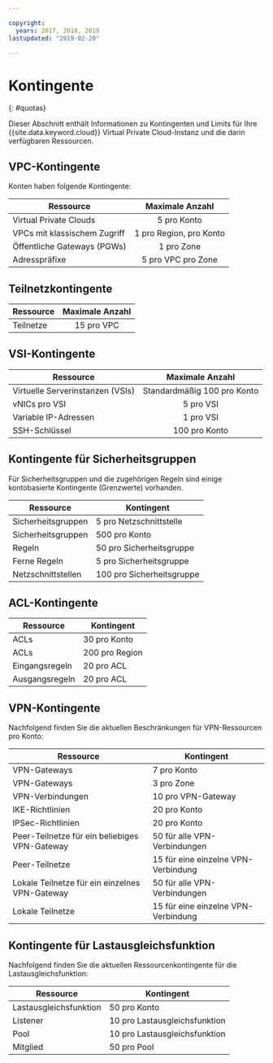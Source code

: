 ```yaml
---

copyright:
  years: 2017, 2018, 2019
lastupdated: "2019-02-20"

---
```

# Kontingente
{: #quotas}

Dieser Abschnitt enthält Informationen zu Kontingenten und Limits für Ihre {{site.data.keyword.cloud}} Virtual Private Cloud-Instanz und die darin verfügbaren Ressourcen.

## VPC-Kontingente

Konten haben folgende Kontingente:

|   Ressource     | Maximale Anzahl |
| ------- | :------: |
| Virtual Private Clouds | 5 pro Konto |
| VPCs mit klassischem Zugriff | 1 pro Region, pro Konto |
| Öffentliche Gateways (PGWs) | 1 pro Zone |
| Adresspräfixe | 5 pro VPC pro Zone |

## Teilnetzkontingente

|   Ressource     | Maximale Anzahl |
| ------- | :------: |
| Teilnetze | 15 pro VPC |


## VSI-Kontingente
|   Ressource     | Maximale Anzahl |
| ------- | :------: |
| Virtuelle Serverinstanzen (VSIs) | Standardmäßig 100 pro Konto |
| vNICs pro VSI | 5 pro VSI |
| Variable IP-Adressen | 1 pro VSI |
| SSH-Schlüssel | 100 pro Konto |


## Kontingente für Sicherheitsgruppen

Für Sicherheitsgruppen und die zugehörigen Regeln sind einige kontobasierte Kontingente (Grenzwerte) vorhanden.

|Ressource|Kontingent|
|--------|-----|
|Sicherheitsgruppen|5 pro Netzschnittstelle|
|Sicherheitsgruppen|500 pro Konto|
|Regeln|50 pro Sicherheitsgruppe|
|Ferne Regeln |5 pro Sicherheitsgruppe|
|Netzschnittstellen|100 pro Sicherheitsgruppe|

## ACL-Kontingente

|Ressource|Kontingent|
|--------|-----|
|ACLs| 30 pro Konto|
|ACLs|200 pro Region |
|Eingangsregeln|20 pro ACL |
|Ausgangsregeln |20 pro ACL |

## VPN-Kontingente

Nachfolgend finden Sie die aktuellen Beschränkungen für VPN-Ressourcen pro Konto:

|Ressource|Kontingent|
|--------|-----|
| VPN-Gateways| 7 pro Konto |
| VPN-Gateways| 3 pro Zone |
| VPN-Verbindungen | 10 pro VPN-Gateway |
| IKE-Richtlinien | 20 pro Konto |
| IPSec-Richtlinien | 20 pro Konto |
| Peer-Teilnetze für ein beliebiges VPN-Gateway | 50 für alle VPN-Verbindungen|
| Peer-Teilnetze  | 15 für eine einzelne VPN-Verbindung|
| Lokale Teilnetze für ein einzelnes VPN-Gateway | 50 für alle VPN-Verbindungen|
| Lokale Teilnetze | 15 für eine einzelne VPN-Verbindung|


## Kontingente für Lastausgleichsfunktion

Nachfolgend finden Sie die aktuellen Ressourcenkontingente für die Lastausgleichsfunktion:

|Ressource|Kontingent|
|--------|-----|
| Lastausgleichsfunktion | 50 pro Konto |
| Listener | 10 pro Lastausgleichsfunktion |
| Pool | 10 pro Lastausgleichsfunktion |
| Mitglied | 50 pro Pool |
